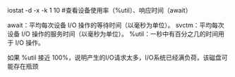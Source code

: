 

iostat -d -x -k 1 10 #查看设备使用率（%util）、响应时间（await）  

await：平均每次设备 I/O 操作的等待时间（以毫秒为单位）。 
svctm：平均每次设备 I/O 操作的服务时间（以毫秒为单位）。
%util：一秒中有百分之几的时间用于 I/O 操作。  


如果 %util 接近 100%，说明产生的I/O请求太多，I/O系统已经满负荷，该磁盘可能存在瓶颈


